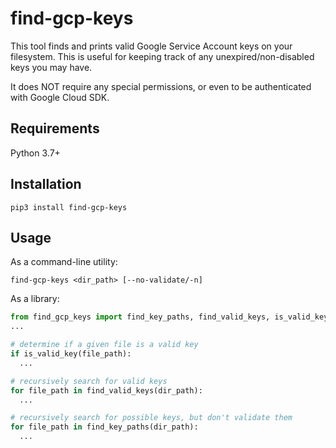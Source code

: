 # find-gcp-keys

This tool finds and prints valid Google Service Account keys on your filesystem.
This is useful for keeping track of any unexpired/non-disabled keys you may have.

It does NOT require any special permissions,
or even to be authenticated with Google Cloud SDK.

## Requirements

Python 3.7+

## Installation

```
pip3 install find-gcp-keys
```

## Usage

As a command-line utility:

```
find-gcp-keys <dir_path> [--no-validate/-n]
```

As a library:

```py
from find_gcp_keys import find_key_paths, find_valid_keys, is_valid_key
...

# determine if a given file is a valid key
if is_valid_key(file_path):
  ...

# recursively search for valid keys
for file_path in find_valid_keys(dir_path):
  ...

# recursively search for possible keys, but don't validate them
for file_path in find_key_paths(dir_path):
  ...
```
